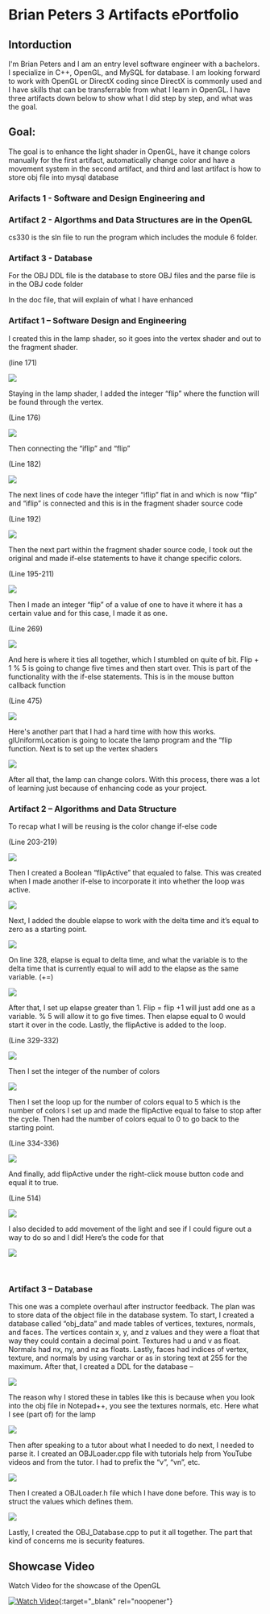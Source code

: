 # Brian Peters 3 Artifacts ePortfolio

## Intorduction
I'm Brian Peters and I am an entry level software engineer with a bachelors. I specialize in C++, OpenGL, and MySQL for database. I am looking forward to work with OpenGL or DirectX coding since DirectX is commonly used and I have skills that can be transferrable from what I learn in OpenGL. I have three artifacts down below to show what I did step by step, and what was the goal. 

## Goal: 
The goal is to enhance the light shader in OpenGL, have it change colors manually for the first artifact, automatically change color and have a movement system in the second artifact, and third and last artifact is how to store obj file into mysql database

### Arifacts 1 - Software and Design Engineering and
### Artifact 2 - Algorthms and Data Structures are in the OpenGL

cs330 is the sln file to run the program which includes the module 6 folder. 

### Artifact 3 - Database

For the OBJ DDL file is the database to store OBJ files and the parse file is in the OBJ code folder

In the doc file, that will explain of what I have enhanced

### Artifact 1 – Software Design and Engineering

I created this in the lamp shader, so it goes into the vertex shader and out to the fragment shader.

(line 171)

 ![](GitHubPic/pic1.png)
 
Staying in the lamp shader, I added the integer “flip” where the function will be found through the vertex.

(Line 176)

![](GitHubPic/Picture2.png)
 
Then connecting the “iflip” and “flip” 

(Line 182)

![](GitHubPic/Picture3.png)
 
The next lines of code have the integer “iflip” flat in and which is now “flip” and “iflip” is connected and this is in the fragment shader source code

(Line 192)

![](GitHubPic/Picture4.png)
 
Then the next part within the fragment shader source code, I took out the original and made if-else statements to have it change specific colors. 

(Line 195-211)

![](GitHubPic/Picture5.png)
 
Then I made an integer “flip” of a value of one to have it where it has a certain value and for this case, I made it as one.

(Line 269)

![](GitHubPic/Picture6.png)
 
And here is where it ties all together, which I stumbled on quite of bit. Flip + 1 % 5 is going to change five times and then start over. This is part of the functionality with the if-else statements. This is in the mouse button callback function

(Line 475)

![](GitHubPic/Picture7.png)
 
Here's another part that I had a hard time with how this works. glUniformLocation is going to locate the lamp program and the “flip function. Next is to set up the vertex shaders

![](GitHubPic/Picture8.png)
 
After all that, the lamp can change colors. With this process, there was a lot of learning just because of enhancing code as your project.
 
### Artifact 2 – Algorithms and Data Structure

To recap what I will be reusing is the color change if-else code

(Line 203-219)

![](GitHubPic/Picture9.png)
 
Then I created a Boolean “flipActive” that equaled to false. This was created when I made another if-else to incorporate it into whether the loop was active.

![](GitHubPic/Picture10.png)
 
Next, I added the double elapse to work with the delta time and it’s equal to zero as a starting point.

![](GitHubPic/Picture11.png)
 
On line 328, elapse is equal to delta time, and what the variable is to the delta time that is currently equal to will add to the elapse as the same variable. (+=)

![](GitHubPic/Picture12.png)
 
After that, I set up elapse greater than 1. Flip = flip +1 will just add one as a variable. % 5 will allow it to go five times. Then elapse equal to 0 would start it over in the code. Lastly, the flipActive is added to the loop.

(Line 329-332)

![](GitHubPic/Picture13.png)
 
Then I set the integer of the number of colors

![](GitHubPic/Picture14.png)
 
Then I set the loop up for the number of colors equal to 5 which is the number of colors I set up and made the flipActive equal to false to stop after the cycle. Then had the number of colors equal to 0 to go back to the starting point.

(Line 334-336)

![](GitHubPic/Picture15.png)
 
 And finally, add flipActive under the right-click mouse button code and equal it to true. 

(Line 514)

![](GitHubPic/Picture16.png)
 
I also decided to add movement of the light and see if I could figure out a way to do so and I did! Here’s the code for that 

![](GitHubPic/Picture17.png)
 
 
### Artifact 3 – Database

This one was a complete overhaul after instructor feedback. The plan was to store data of the object file in the database system. To start, I created a database called “obj_data” and made tables of vertices, textures, normals, and faces. The vertices contain x, y, and z values and they were a float that way they could contain a decimal point. Textures had u and v as float. Normals had nx, ny, and nz as floats. Lastly, faces had indices of vertex, texture, and normals by using varchar or as in storing text at 255 for the maximum. After that, I created a DDL for the database – 

![](GitHubPic/Picture18.png)
 
The reason why I stored these in tables like this is because when you look into the obj file in Notepad++, you see the textures normals, etc. Here what I see (part of) for the lamp

![](GitHubPic/Picture19.png)
 
Then after speaking to a tutor about what I needed to do next, I needed to parse it. I created an OBJLoader.cpp file with tutorials help from YouTube videos and from the tutor. I had to prefix the “v”, “vn”, etc.

![](GitHubPic/Picture20.png)
 
Then I created a OBJLoader.h file which I have done before. This way is to struct the values which defines them.

![](GitHubPic/Picture21.png)
 
Lastly, I created the OBJ_Database.cpp to put it all together. The part that kind of concerns me is security features.

## Showcase Video

Watch Video for the showcase of the OpenGL

[![Watch Video](showcasephoto.PNG)](https://www.youtube.com/watch?v=pHtLg5zigi8){:target="_blank" rel="noopener"}

